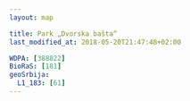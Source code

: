 ```yaml
---
layout: map

title: Park „Dvorska bašta“
last_modified_at: 2018-05-20T21:47:48+02:00

WDPA: [388822]
BioRaS: [181]
geoSrbija:
  L1_183: [61]
---
```

